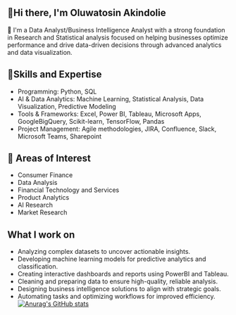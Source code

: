 ## 👋Hi there, I'm Oluwatosin Akindolie

🔭 I'm a Data Analyst/Business Intelligence Analyst with a strong foundation in Research and Statistical analysis focused on helping businesses optimize performance and drive data-driven decisions through advanced analytics and data visualization.  <br/>

## 💼Skills and Expertise
- Programming: Python, SQL
- AI & Data Analytics: Machine Learning, Statistical Analysis, Data Visualization, Predictive Modeling
- Tools & Frameworks: Excel, Power BI, Tableau, Microsoft Apps, GoogleBigQuery, Scikit-learn, TensorFlow, Pandas
- Project Management: Agile methodologies, JIRA, Confluence, Slack, Microsoft Teams, Sharepoint

## 🌟 Areas of Interest
- Consumer Finance
- Data Analysis
- Financial Technology and Services
- Product Analytics
- AI Research
- Market Research

## What I work on
- Analyzing complex datasets to uncover actionable insights.
- Developing machine learning models for predictive analytics and classification.
- Creating interactive dashboards and reports using PowerBI and Tableau.
- Cleaning and preparing data to ensure high-quality, reliable analysis.
- Designing business intelligence solutions to align with strategic goals.
- Automating tasks and optimizing workflows for improved efficiency.
[![Anurag's GitHub stats](https://github-readme-stats.vercel.app/api?username=stella0a)](https://github.com/anuraghazra/github-readme-stats)
